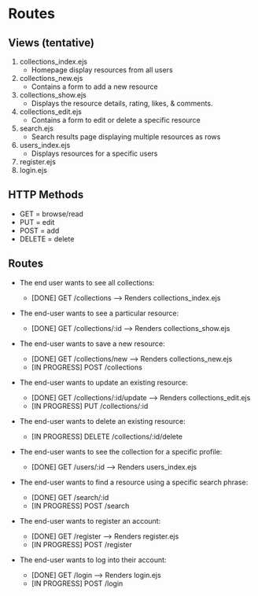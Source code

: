 # Routes

## Views (tentative)

1. collections_index.ejs
    * Homepage display resources from all users
2. collections_new.ejs
    * Contains a form to add a new resource
3. collections_show.ejs
    * Displays the resource details, rating, likes, & comments.
4. collections_edit.ejs
    * Contains a form to edit or delete a specific resource
5. search.ejs
    * Search results page displaying multiple resources as rows
6. users_index.ejs
    * Displays resources for a specific users
7. register.ejs
8. login.ejs

## HTTP Methods
- GET = browse/read
- PUT = edit
- POST = add
- DELETE = delete

## Routes

* The end user wants to see all collections:
  * [DONE] GET /collections  -->  Renders collections_index.ejs

* The end-user wants to see a particular resource:
  * [DONE] GET /collections/:id  -->  Renders collections_show.ejs

* The end-user wants to save a new resource:
  * [DONE] GET /collections/new  -->  Renders collections_new.ejs
  * [IN PROGRESS] POST /collections

* The end-user wants to update an existing resource:
  * [DONE] GET /collections/:id/update  -->  Renders collections_edit.ejs
  * [IN PROGRESS] PUT /collections/:id

* The end-user wants to delete an existing resource:
  * [IN PROGRESS] DELETE /collections/:id/delete

* The end-user wants to see the collection for a specific profile:
  * [DONE] GET /users/:id  -->  Renders users_index.ejs

* The end-user wants to find a resource using a specific search phrase:
  * [DONE] GET /search/:id
  * [IN PROGRESS] POST /search

* The end-user wants to register an account:
  * [DONE] GET /register  -->  Renders register.ejs
  * [IN PROGRESS] POST /register

* The end-user wants to log into their account:
  * [DONE] GET /login  -->  Renders login.ejs
  * [IN PROGRESS] POST /login
